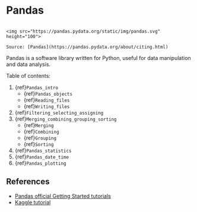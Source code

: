 # Pandas

```{sidebar} Pandas

<img src="https://pandas.pydata.org/static/img/pandas.svg" height="100">

Source: [Pandas](https://pandas.pydata.org/about/citing.html)
```
Pandas is a software library written for Python, useful for data manipulation and data analysis.

Table of contents:
1. {ref}`Pandas_intro`
    - {ref}`Pandas_objects`
    - {ref}`Reading_files`
    - {ref}`Writing_files`
2. {ref}`Filtering_selecting_assigning`
3. {ref}`Merging_combining_grouping_sorting`
    - {ref}`Merging`
    - {ref}`Combining`
    - {ref}`Grouping`
    - {ref}`Sorting`
4. {ref}`Pandas_statistics`
5. {ref}`Pandas_date_time`
6. {ref}`Pandas_plotting`

## References
* [Pandas official Getting Started tutorials](https://pandas.pydata.org/docs/getting_started/index.html#getting-started)
* [Kaggle tutorial](https://www.kaggle.com/learn/pandas)